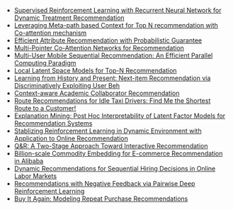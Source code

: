 
- [Supervised Reinforcement Learning with Recurrent Neural Network for Dynamic Treatment Recommendation](http://cn.arxiv.org/pdf/1807.01473.pdf)
- [Leveraging Meta-path based Context for Top N recommendation with Co-attention mechanism]()
- [Efficient Attribute Recommendation with Probabilistic Guarantee]()
- [Multi-Pointer Co-Attention Networks for Recommendation](http://cn.arxiv.org/pdf/1801.09251.pdf)
- [Multi-User Mobile Sequential Recommendation: An Efficient Parallel Computing Paradigm](http://delivery.acm.org/10.1145/3230000/3220111/p2624-ye.pdf?ip=202.120.40.91&id=3220111&acc=OPENTOC&key=BF85BBA5741FDC6E%2E17676C47DFB149BF%2E4D4702B0C3E38B35%2E054E54E275136550&__acm__=1532779478_27463e33d7a236d8ca491b029acd1f99)
- [Local Latent Space Models for Top-N Recommendation](http://delivery.acm.org/10.1145/3230000/3220112/p1235-christakopoulou.pdf?ip=202.120.40.91&id=3220112&acc=OPENTOC&key=BF85BBA5741FDC6E%2E17676C47DFB149BF%2E4D4702B0C3E38B35%2E054E54E275136550&__acm__=1532779451_eedab153b13f9abf9bae2185e4d1b05c)
- [Learning from History and Present: Next-item Recommendation via Discriminatively Exploiting User Beh](http://delivery.acm.org/10.1145/3230000/3220014/p1734-li.pdf?ip=202.120.40.91&id=3220014&acc=OPENTOC&key=BF85BBA5741FDC6E%2E17676C47DFB149BF%2E4D4702B0C3E38B35%2E054E54E275136550&__acm__=1532779395_2b3e850099c6f990c887c6688c7012cb)
- [Context-aware Academic Collaborator Recommendation](https://dl.acm.org/citation.cfm?id=3220050)
- [Route Recommendations for Idle Taxi Drivers: Find Me the Shortest Route to a Customer!](http://delivery.acm.org/10.1145/3230000/3220055/p1425-garg.pdf?ip=202.120.40.91&id=3220055&acc=ACTIVE%20SERVICE&key=BF85BBA5741FDC6E%2E17676C47DFB149BF%2E4D4702B0C3E38B35%2E4D4702B0C3E38B35&__acm__=1532779329_0afabc795f343c5d409ecb143b487699)
- [Explanation Mining: Post Hoc Interpretability of Latent Factor Models for Recommendation Systems](http://delivery.acm.org/10.1145/3230000/3220072/p2060-peake.pdf?ip=202.120.40.91&id=3220072&acc=OPENTOC&key=BF85BBA5741FDC6E%2E17676C47DFB149BF%2E4D4702B0C3E38B35%2E054E54E275136550&__acm__=1532779275_103f80e07b29cea829ac43dd32665e48)
- [Stablizing Reinforcement Learning in Dynamic Environment with Application to Online Recommendation](http://lamda.nju.edu.cn/yuy/GetFile.aspx?File=papers/kdd18-RobustDQN.pdf)
- [Q&R: A Two-Stage Approach Toward Interactive Recommendation](http://www.alexbeutel.com/papers/q-and-r-kdd2018.pdf)
- [Billion-scale Commodity Embedding for E-commerce Recommendation in Alibaba](http://cn.arxiv.org/pdf/1803.02349.pdf)
- [Dynamic Recommendations for Sequential Hiring Decisions in Online Labor Markets](http://delivery.acm.org/10.1145/3220000/3219881/p453-kokkodis.pdf?ip=202.120.40.91&id=3219881&acc=OPENTOC&key=BF85BBA5741FDC6E%2E17676C47DFB149BF%2E4D4702B0C3E38B35%2E054E54E275136550&__acm__=1532779158_8a81eb6e1c156c15a84edd58c264cc31)
- [Recommendations with Negative Feedback via Pairwise Deep Reinforcement Learning](http://cn.arxiv.org/pdf/1802.06501.pdf)
- [Buy It Again: Modeling Repeat Purchase Recommendations]()

